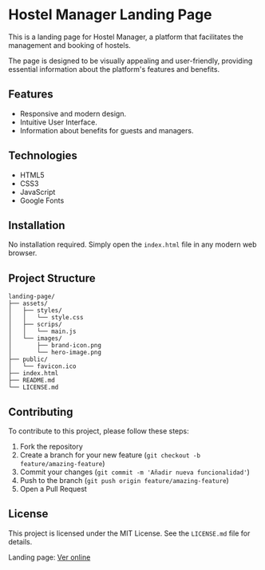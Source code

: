 # Hostel Manager Landing Page

This is a landing page for Hostel Manager, a platform that facilitates the management and booking of hostels. 

The page is designed to be visually appealing and user-friendly, providing essential 
information about the platform's features and benefits.

## Features

- Responsive and modern design.
- Intuitive User Interface.
- Information about benefits for guests and managers.

## Technologies

- HTML5
- CSS3
- JavaScript
- Google Fonts

## Installation

No installation required. Simply open the `index.html` file in any modern web browser.

## Project Structure

```
landing-page/
├── assets/
│   ├── styles/
│   │   └── style.css
│   ├── scrips/
│   │   └── main.js
│   └── images/
│       ├── brand-icon.png
│       └── hero-image.png
├── public/
│   └── favicon.ico
├── index.html
├── README.md
└── LICENSE.md

```

## Contributing

To contribute to this project, please follow these steps:
1. Fork the repository
2. Create a branch for your new feature (`git checkout -b feature/amazing-feature`)
3. Commit your changes (`git commit -m 'Añadir nueva funcionalidad'`)
4. Push to the branch (`git push origin feature/amazing-feature`)
5. Open a Pull Request

## License

This project is licensed under the MIT License. See the `LICENSE.md` file for details.

Landing page: [Ver online](https://aqc1019.github.io/)